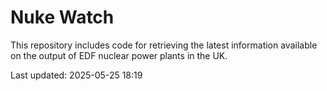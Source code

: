 # Nuke Watch

This repository includes code for retrieving the latest information available on the output of EDF nuclear power plants in the UK.

Last updated: 2025-05-25 18:19